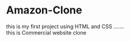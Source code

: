 # Amazon-Clone
this is my first project using HTML and CSS .......<br>
this is Commercial website clone

